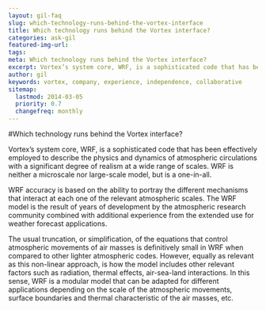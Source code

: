 ```yaml
---
layout: gil-faq
slug: which-technology-runs-behind-the-vortex-interface
title: Which technology runs behind the Vortex interface?
categories: ask-gil
featured-img-url:
tags:
meta: Which technology runs behind the Vortex interface?
excerpt: Vortex’s system core, WRF, is a sophisticated code that has been effectively employed to describe the physics and dynamics of atmospheric
author: gil
keywords: vortex, company, experience, independence, collaborative
sitemap:
  lastmod: 2014-03-05
  priority: 0.7
  changefreq: monthly
---
```


#Which technology runs behind the Vortex interface?

Vortex’s system core, WRF, is a sophisticated code that has been effectively employed to describe the physics and dynamics of atmospheric circulations with a significant degree of realism at a wide range of scales. WRF is neither a microscale nor large-scale model, but is a one-in-all.

WRF accuracy is based on the ability to portray the different mechanisms that interact at each one of the relevant atmospheric scales. The WRF model is the result of years of development by the atmospheric research community combined with additional experience from the extended use for weather forecast applications.

The usual truncation, or simplification, of the equations that control atmospheric movements of air masses is definitively small in WRF when compared to other lighter atmospheric codes. However, equally as relevant as this non-linear approach, is how the model includes other relevant factors such as radiation, thermal effects, air-sea-land interactions. In this sense, WRF is a modular model that can be adapted for different applications depending on the scale of the atmospheric movements, surface boundaries and thermal characteristic of the air masses, etc.